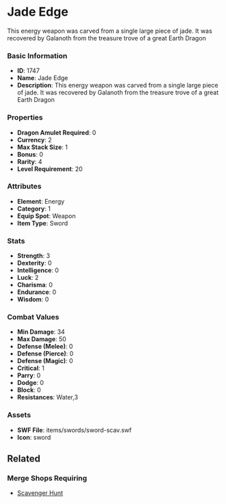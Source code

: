 # Jade Edge

This energy weapon was carved from a single large piece of jade. It was recovered by Galanoth from the treasure trove of a great Earth Dragon

### Basic Information

- **ID**: 1747
- **Name**: Jade Edge
- **Description**: This energy weapon was carved from a single large piece of jade. It was recovered by Galanoth from the treasure trove of a great Earth Dragon

### Properties

- **Dragon Amulet Required**: 0
- **Currency**: 2
- **Max Stack Size**: 1
- **Bonus**: 0
- **Rarity**: 4
- **Level Requirement**: 20

### Attributes

- **Element**: Energy
- **Category**: 1
- **Equip Spot**: Weapon
- **Item Type**: Sword

### Stats

- **Strength**: 3
- **Dexterity**: 0
- **Intelligence**: 0
- **Luck**: 2
- **Charisma**: 0
- **Endurance**: 0
- **Wisdom**: 0

### Combat Values

- **Min Damage**: 34
- **Max Damage**: 50
- **Defense (Melee)**: 0
- **Defense (Pierce)**: 0
- **Defense (Magic)**: 0
- **Critical**: 1
- **Parry**: 0
- **Dodge**: 0
- **Block**: 0
- **Resistances**: Water,3

### Assets

- **SWF File**: items/swords/sword-scav.swf
- **Icon**: sword

## Related

### Merge Shops Requiring

- [Scavenger Hunt](../merge-shops/40-scavenger-hunt.md)

